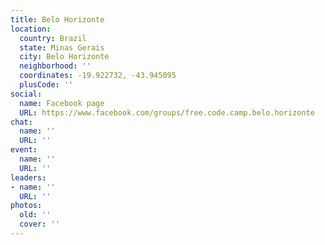 ```yaml
---
title: Belo Horizonte
location:
  country: Brazil
  state: Minas Gerais
  city: Belo Horizonte
  neighborhood: ''
  coordinates: -19.922732, -43.945095
  plusCode: ''
social:
  name: Facebook page
  URL: https://www.facebook.com/groups/free.code.camp.belo.horizonte
chat:
  name: ''
  URL: ''
event:
  name: ''
  URL: ''
leaders:
- name: ''
  URL: ''
photos:
  old: ''
  cover: ''
---
```

